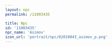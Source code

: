 ```yaml
---
layout: npc
permalink: /11003435

title: Npc
id: '11003435'
npc_name: 'Asimov'
icon_url: 'portrait/npc/02010043_asimov_p.png'
---
```

